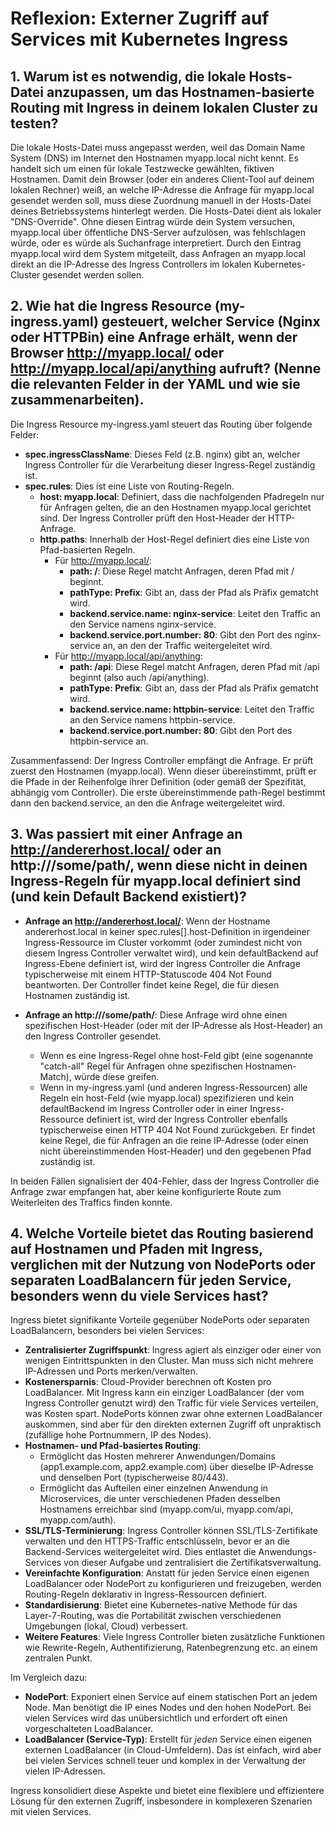 # Reflexion: Externer Zugriff auf Services mit Kubernetes Ingress

## 1. Warum ist es notwendig, die lokale Hosts-Datei anzupassen, um das Hostnamen-basierte Routing mit Ingress in deinem lokalen Cluster zu testen?

Die lokale Hosts-Datei muss angepasst werden, weil das Domain Name System (DNS) im Internet den Hostnamen myapp.local nicht kennt. Es handelt sich um einen für lokale Testzwecke gewählten, fiktiven Hostnamen. Damit dein Browser (oder ein anderes Client-Tool auf deinem lokalen Rechner) weiß, an welche IP-Adresse die Anfrage für myapp.local gesendet werden soll, muss diese Zuordnung manuell in der Hosts-Datei deines Betriebssystems hinterlegt werden. Die Hosts-Datei dient als lokaler "DNS-Override". Ohne diesen Eintrag würde dein System versuchen, myapp.local über öffentliche DNS-Server aufzulösen, was fehlschlagen würde, oder es würde als Suchanfrage interpretiert. Durch den Eintrag <Cluster-IP> myapp.local wird dem System mitgeteilt, dass Anfragen an myapp.local direkt an die IP-Adresse des Ingress Controllers im lokalen Kubernetes-Cluster gesendet werden sollen.

## 2. Wie hat die Ingress Resource (my-ingress.yaml) gesteuert, welcher Service (Nginx oder HTTPBin) eine Anfrage erhält, wenn der Browser http://myapp.local/ oder http://myapp.local/api/anything aufruft? (Nenne die relevanten Felder in der YAML und wie sie zusammenarbeiten).

Die Ingress Resource my-ingress.yaml steuert das Routing über folgende Felder:

*   **spec.ingressClassName**: Dieses Feld (z.B. nginx) gibt an, welcher Ingress Controller für die Verarbeitung dieser Ingress-Regel zuständig ist.
*   **spec.rules**: Dies ist eine Liste von Routing-Regeln.
    *   **host: myapp.local**: Definiert, dass die nachfolgenden Pfadregeln nur für Anfragen gelten, die an den Hostnamen myapp.local gerichtet sind. Der Ingress Controller prüft den Host-Header der HTTP-Anfrage.
    *   **http.paths**: Innerhalb der Host-Regel definiert dies eine Liste von Pfad-basierten Regeln.
        *   Für http://myapp.local/:
            *   **path: /**: Diese Regel matcht Anfragen, deren Pfad mit / beginnt.
            *   **pathType: Prefix**: Gibt an, dass der Pfad als Präfix gematcht wird.
            *   **backend.service.name: nginx-service**: Leitet den Traffic an den Service namens nginx-service.
            *   **backend.service.port.number: 80**: Gibt den Port des nginx-service an, an den der Traffic weitergeleitet wird.
        *   Für http://myapp.local/api/anything:
            *   **path: /api**: Diese Regel matcht Anfragen, deren Pfad mit /api beginnt (also auch /api/anything).
            *   **pathType: Prefix**: Gibt an, dass der Pfad als Präfix gematcht wird.
            *   **backend.service.name: httpbin-service**: Leitet den Traffic an den Service namens httpbin-service.
            *   **backend.service.port.number: 80**: Gibt den Port des httpbin-service an.

Zusammenfassend: Der Ingress Controller empfängt die Anfrage. Er prüft zuerst den Hostnamen (myapp.local). Wenn dieser übereinstimmt, prüft er die Pfade in der Reihenfolge ihrer Definition (oder gemäß der Spezifität, abhängig vom Controller). Die erste übereinstimmende path-Regel bestimmt dann den backend.service, an den die Anfrage weitergeleitet wird.

## 3. Was passiert mit einer Anfrage an http://andererhost.local/ oder an http://<Cluster-IP>/some/path/, wenn diese nicht in deinen Ingress-Regeln für myapp.local definiert sind (und kein Default Backend existiert)?

*   **Anfrage an http://andererhost.local/**:
    Wenn der Hostname andererhost.local in keiner spec.rules[].host-Definition in irgendeiner Ingress-Ressource im Cluster vorkommt (oder zumindest nicht von diesem Ingress Controller verwaltet wird), und kein defaultBackend auf Ingress-Ebene definiert ist, wird der Ingress Controller die Anfrage typischerweise mit einem HTTP-Statuscode 404 Not Found beantworten. Der Controller findet keine Regel, die für diesen Hostnamen zuständig ist.

*   **Anfrage an http://<Cluster-IP>/some/path/**:
    Diese Anfrage wird ohne einen spezifischen Host-Header (oder mit der IP-Adresse als Host-Header) an den Ingress Controller gesendet.
    *   Wenn es eine Ingress-Regel ohne host-Feld gibt (eine sogenannte "catch-all" Regel für Anfragen ohne spezifischen Hostnamen-Match), würde diese greifen.
    *   Wenn in my-ingress.yaml (und anderen Ingress-Ressourcen) alle Regeln ein host-Feld (wie myapp.local) spezifizieren und kein defaultBackend im Ingress Controller oder in einer Ingress-Ressource definiert ist, wird der Ingress Controller ebenfalls typischerweise einen HTTP 404 Not Found zurückgeben. Er findet keine Regel, die für Anfragen an die reine IP-Adresse (oder einen nicht übereinstimmenden Host-Header) und den gegebenen Pfad zuständig ist.

In beiden Fällen signalisiert der 404-Fehler, dass der Ingress Controller die Anfrage zwar empfangen hat, aber keine konfigurierte Route zum Weiterleiten des Traffics finden konnte.

## 4. Welche Vorteile bietet das Routing basierend auf Hostnamen und Pfaden mit Ingress, verglichen mit der Nutzung von NodePorts oder separaten LoadBalancern für jeden Service, besonders wenn du viele Services hast?

Ingress bietet signifikante Vorteile gegenüber NodePorts oder separaten LoadBalancern, besonders bei vielen Services:

*   **Zentralisierter Zugriffspunkt**: Ingress agiert als einziger oder einer von wenigen Eintrittspunkten in den Cluster. Man muss sich nicht mehrere IP-Adressen und Ports merken/verwalten.
*   **Kostenersparnis**: Cloud-Provider berechnen oft Kosten pro LoadBalancer. Mit Ingress kann ein einziger LoadBalancer (der vom Ingress Controller genutzt wird) den Traffic für viele Services verteilen, was Kosten spart. NodePorts können zwar ohne externen LoadBalancer auskommen, sind aber für den direkten externen Zugriff oft unpraktisch (zufällige hohe Portnummern, IP des Nodes).
*   **Hostnamen- und Pfad-basiertes Routing**:
    *   Ermöglicht das Hosten mehrerer Anwendungen/Domains (app1.example.com, app2.example.com) über dieselbe IP-Adresse und denselben Port (typischerweise 80/443).
    *   Ermöglicht das Aufteilen einer einzelnen Anwendung in Microservices, die unter verschiedenen Pfaden desselben Hostnamens erreichbar sind (myapp.com/ui, myapp.com/api, myapp.com/auth).
*   **SSL/TLS-Terminierung**: Ingress Controller können SSL/TLS-Zertifikate verwalten und den HTTPS-Traffic entschlüsseln, bevor er an die Backend-Services weitergeleitet wird. Dies entlastet die Anwendungs-Services von dieser Aufgabe und zentralisiert die Zertifikatsverwaltung.
*   **Vereinfachte Konfiguration**: Anstatt für jeden Service einen eigenen LoadBalancer oder NodePort zu konfigurieren und freizugeben, werden Routing-Regeln deklarativ in Ingress-Ressourcen definiert.
*   **Standardisierung**: Bietet eine Kubernetes-native Methode für das Layer-7-Routing, was die Portabilität zwischen verschiedenen Umgebungen (lokal, Cloud) verbessert.
*   **Weitere Features**: Viele Ingress Controller bieten zusätzliche Funktionen wie Rewrite-Regeln, Authentifizierung, Ratenbegrenzung etc. an einem zentralen Punkt.

Im Vergleich dazu:
*   **NodePort**: Exponiert einen Service auf einem statischen Port an jedem Node. Man benötigt die IP eines Nodes und den hohen NodePort. Bei vielen Services wird das unübersichtlich und erfordert oft einen vorgeschalteten LoadBalancer.
*   **LoadBalancer (Service-Typ)**: Erstellt für *jeden* Service einen eigenen externen LoadBalancer (in Cloud-Umfeldern). Das ist einfach, wird aber bei vielen Services schnell teuer und komplex in der Verwaltung der vielen IP-Adressen.

Ingress konsolidiert diese Aspekte und bietet eine flexiblere und effizientere Lösung für den externen Zugriff, insbesondere in komplexeren Szenarien mit vielen Services.
